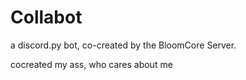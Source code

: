 # Collabot
a discord.py bot, co-created by the BloomCore Server.

cocreated my ass, who cares about me
